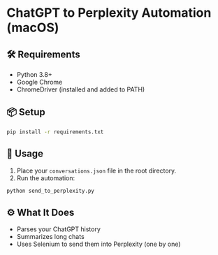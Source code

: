 # ChatGPT to Perplexity Automation (macOS)

## 🛠 Requirements
- Python 3.8+
- Google Chrome
- ChromeDriver (installed and added to PATH)

## 📦 Setup
```bash
pip install -r requirements.txt
```

## 🚀 Usage
1. Place your `conversations.json` file in the root directory.
2. Run the automation:
```bash
python send_to_perplexity.py
```

## ⚙️ What It Does
- Parses your ChatGPT history
- Summarizes long chats
- Uses Selenium to send them into Perplexity (one by one)
